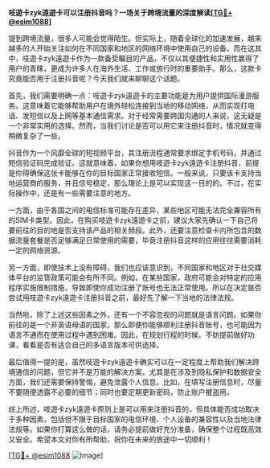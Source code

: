 **吱遊卡zyk遠遊卡可以注册抖音吗？一场关于跨境流量的深度解读[[TG💪+ @esim1088](https://t.me/s/esim1088)]**

提到跨境流量，很多人可能会觉得陌生。但实际上，随着全球化的加速发展，越来越多的人开始关注如何在不同国家和地区的网络环境中使用自己的设备。而在这其中，吱遊卡zyk遠遊卡作为一款备受瞩目的产品，不仅以其便捷性和实用性赢得了用户的青睐，更成为许多人在海外生活、工作或旅行时的重要助手。那么，这款卡究竟能否用于注册抖音呢？今天我们就来聊聊这个话题。

首先，我们需要明确一点：吱遊卡zyk遠遊卡的主要功能是为用户提供国际漫游服务。这意味着它能够帮助用户在境外轻松连接到当地的移动网络，从而实现打电话、发短信以及上网等基本通信需求。对于经常需要跨国沟通的人来说，这无疑是一个非常实用的选择。然而，当我们讨论是否可以用它来注册抖音时，情况就变得稍微复杂了一些。

抖音作为一个风靡全球的短视频平台，其注册流程通常要求绑定手机号码，并通过短信验证码完成验证。这就意味着，如果你想用吱遊卡zyk遠遊卡注册抖音，前提是你得确保这张卡能够在你的目标国家正常接收短信。一般来说，只要该卡支持当地运营商的服务，并且信号稳定，那么理论上是可以实现这一目的的。不过，在实际操作中，还是有一些需要注意的地方。

一方面，由于各国之间的电信标准可能存在差异，某些地区可能无法完全兼容所有的SIM卡类型。因此，在购买吱遊卡zyk遠遊卡之前，建议大家先确认一下自己将要前往的目的地是否支持该产品的相关频段。此外，还要注意检查卡内所包含的数据流量套餐是否足够满足日常使用的需要，毕竟注册抖音这样的应用往往需要消耗一定的网络资源。

另一方面，即使技术上没有障碍，我们也应该意识到，不同国家和地区对于社交媒体平台的监管政策可能会有所不同。例如，在某些国家，政府可能会对特定的应用程序实施限制措施，导致即使你成功注册了账号也无法正常使用。所以在决定是否尝试用吱遊卡zyk遠遊卡注册抖音之前，最好先了解一下当地的法律法规。

当然啦，除了上述这些因素之外，还有一个不容忽视的问题就是语言问题。如果你前往的是一个非英语母语的国家，那么即便你能够顺利注册抖音账号，也可能因为语言不通而在使用过程中遇到困难。因此，在规划行程的时候，不妨提前做好功课，看看是否有适合自己的多语言版本可供选择。

最后值得一提的是，虽然吱遊卡zyk遠遊卡确实可以在一定程度上帮助我们解决跨境通信的问题，但它并不是万能的解决方案。尤其是在涉及到隐私保护和数据安全方面，我们还需要保持警惕，避免泄露个人信息。比如，在填写注册信息时，尽量不要随便透露不必要的细节；同时也要定期更新密码，防止账户被盗用。

综上所述，吱遊卡zyk遠遊卡原则上是可以用来注册抖音的，但具体能否成功取决于多种因素，包括但不限于目标国家的电信环境、个人设备的兼容性以及当地法律法规等。如果你打算这么做的话，请务必提前做好充分准备，确保整个过程既高效又安全。希望本文对你有所帮助，祝你在未来的旅途中一切顺利！ 

[[TG💪+ @esim1088](https://t.me/s/esim1088) ![Image](https://i.postimg.cc/4NQfJmqS/Snipaste-2025-05-13-00-14-12.png)]